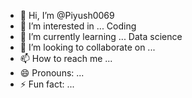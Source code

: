 - 👋 Hi, I’m @Piyush0069
- 👀 I’m interested in ... Coding
- 🌱 I’m currently learning ... Data science
- 💞️ I’m looking to collaborate on ...
- 📫 How to reach me ...
- 😄 Pronouns: ...
- ⚡ Fun fact: ...

<!---
Piyush0069/Piyush0069 is a ✨ special ✨ repository because its `README.md` (this file) appears on your GitHub profile.
You can click the Preview link to take a look at your changes.
--->
